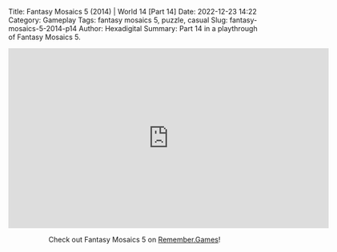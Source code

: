 Title: Fantasy Mosaics 5 (2014) | World 14 [Part 14]
Date: 2022-12-23 14:22
Category: Gameplay
Tags: fantasy mosaics 5,  puzzle,  casual
Slug: fantasy-mosaics-5-2014-p14
Author: Hexadigital
Summary: Part 14 in a playthrough of Fantasy Mosaics 5.

<center><iframe src="https://www.youtube.com/embed/q875cQTM2is?feature=oembed" allow="accelerometer; autoplay; encrypted-media; gyroscope; picture-in-picture" width="640" height="360" frameborder="0"></iframe>

Check out Fantasy Mosaics 5 on [Remember.Games](https://remember.games/game/6529/fantasy-mosaics-5/)!</center>